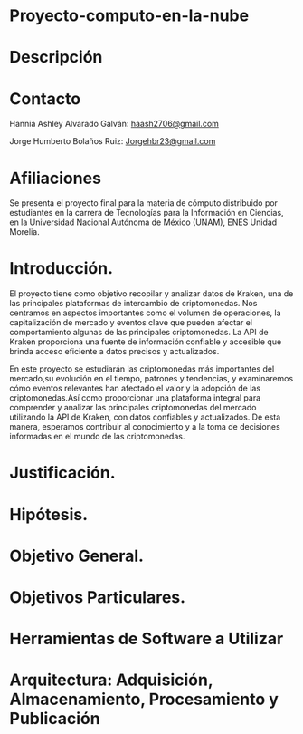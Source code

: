 # Proyecto-computo-en-la-nube

# Descripción 

# Contacto 

Hannia Ashley Alvarado Galván: haash2706@gmail.com

Jorge Humberto Bolaños Ruiz: Jorgehbr23@gmail.com

# Afiliaciones

Se presenta el proyecto final para la materia de cómputo distribuido por estudiantes en la carrera de Tecnologías para la Información en Ciencias, en la Universidad Nacional Autónoma de México (UNAM), ENES Unidad Morelia. 

# Introducción. 
El proyecto tiene como objetivo recopilar y analizar datos de Kraken, una de las principales plataformas de intercambio de criptomonedas. Nos centramos en aspectos importantes como el volumen de operaciones, la capitalización de mercado y eventos clave que pueden afectar el comportamiento algunas de las principales criptomonedas. La API de Kraken proporciona una fuente de información confiable y accesible que brinda acceso eficiente a datos precisos y actualizados.


En este proyecto se estudiarán las criptomonedas más importantes del mercado,su evolución en el tiempo, patrones y tendencias, y examinaremos cómo eventos relevantes han afectado el valor y la adopción de las criptomonedas.Así como proporcionar una plataforma integral para comprender y analizar las principales criptomonedas del mercado utilizando la API de Kraken, con datos confiables y actualizados. De esta manera, esperamos contribuir al conocimiento y a la toma de decisiones informadas en el mundo de las criptomonedas.

# Justificación.
# Hipótesis.
# Objetivo General.
# Objetivos Particulares.
# Herramientas de Software a Utilizar
# Arquitectura: Adquisición, Almacenamiento, Procesamiento y Publicación

